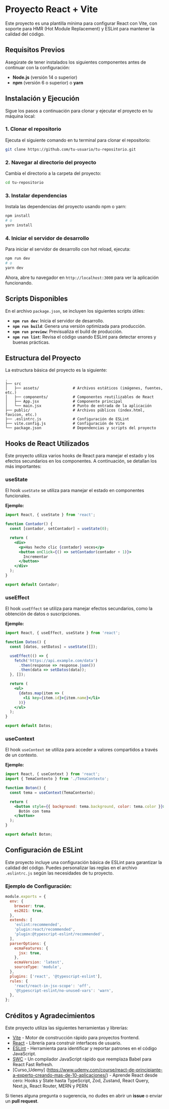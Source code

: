 
# Proyecto React + Vite

Este proyecto es una plantilla mínima para configurar React con Vite, con soporte para HMR (Hot Module Replacement) y ESLint para mantener la calidad del código.

## Requisitos Previos

Asegúrate de tener instalados los siguientes componentes antes de continuar con la configuración:

- **Node.js** (versión 14 o superior)
- **npm** (versión 6 o superior) o **yarn**

## Instalación y Ejecución

Sigue los pasos a continuación para clonar y ejecutar el proyecto en tu máquina local:

### 1. Clonar el repositorio
   Ejecuta el siguiente comando en tu terminal para clonar el repositorio:

   ```bash
   git clone https://github.com/tu-usuario/tu-repositorio.git
   ```

### 2. Navegar al directorio del proyecto
   Cambia el directorio a la carpeta del proyecto:

   ```bash
   cd tu-repositorio
   ```

### 3. Instalar dependencias
   Instala las dependencias del proyecto usando npm o yarn:

   ```bash
   npm install
   # o
   yarn install
   ```

### 4. Iniciar el servidor de desarrollo
   Para iniciar el servidor de desarrollo con hot reload, ejecuta:

   ```bash
   npm run dev
   # o
   yarn dev
   ```

   Ahora, abre tu navegador en `http://localhost:3000` para ver la aplicación funcionando.

## Scripts Disponibles

En el archivo `package.json`, se incluyen los siguientes scripts útiles:

- **`npm run dev`**: Inicia el servidor de desarrollo.
- **`npm run build`**: Genera una versión optimizada para producción.
- **`npm run preview`**: Previsualiza el build de producción.
- **`npm run lint`**: Revisa el código usando ESLint para detectar errores y buenas prácticas.

## Estructura del Proyecto

La estructura básica del proyecto es la siguiente:

```
.
├── src
│   ├── assets/               # Archivos estáticos (imágenes, fuentes, etc.)
│   ├── components/           # Componentes reutilizables de React
│   ├── App.jsx               # Componente principal
│   └── main.jsx              # Punto de entrada de la aplicación
├── public/                   # Archivos públicos (índex.html, favicon, etc.)
├── .eslintrc.js              # Configuración de ESLint
├── vite.config.js            # Configuración de Vite
└── package.json              # Dependencias y scripts del proyecto
```

## Hooks de React Utilizados

Este proyecto utiliza varios hooks de React para manejar el estado y los efectos secundarios en los componentes. A continuación, se detallan los más importantes:

### useState
El hook `useState` se utiliza para manejar el estado en componentes funcionales.

**Ejemplo:**

```jsx
import React, { useState } from 'react';

function Contador() {
  const [contador, setContador] = useState(0);

  return (
    <div>
      <p>Has hecho clic {contador} veces</p>
      <button onClick={() => setContador(contador + 1)}>
        Incrementar
      </button>
    </div>
  );
}

export default Contador;
```

### useEffect
El hook `useEffect` se utiliza para manejar efectos secundarios, como la obtención de datos o suscripciones.

**Ejemplo:**

```jsx
import React, { useEffect, useState } from 'react';

function Datos() {
  const [datos, setDatos] = useState([]);

  useEffect(() => {
    fetch('https://api.example.com/data')
      .then(response => response.json())
      .then(data => setDatos(data));
  }, []);

  return (
    <ul>
      {datos.map(item => (
        <li key={item.id}>{item.name}</li>
      ))}
    </ul>
  );
}

export default Datos;
```

### useContext
El hook `useContext` se utiliza para acceder a valores compartidos a través de un contexto.

**Ejemplo:**

```jsx
import React, { useContext } from 'react';
import { TemaContexto } from './TemaContexto';

function Boton() {
  const tema = useContext(TemaContexto);

  return (
    <button style={{ background: tema.background, color: tema.color }}>
      Botón con tema
    </button>
  );
}

export default Boton;
```

## Configuración de ESLint

Este proyecto incluye una configuración básica de ESLint para garantizar la calidad del código. Puedes personalizar las reglas en el archivo `.eslintrc.js` según las necesidades de tu proyecto.

### Ejemplo de Configuración:

```javascript
module.exports = {
  env: {
    browser: true,
    es2021: true,
  },
  extends: [
    'eslint:recommended',
    'plugin:react/recommended',
    'plugin:@typescript-eslint/recommended',
  ],
  parserOptions: {
    ecmaFeatures: {
      jsx: true,
    },
    ecmaVersion: 'latest',
    sourceType: 'module',
  },
  plugins: ['react', '@typescript-eslint'],
  rules: {
    'react/react-in-jsx-scope': 'off',
    '@typescript-eslint/no-unused-vars': 'warn',
  },
};
```

## Créditos y Agradecimientos

Este proyecto utiliza las siguientes herramientas y librerías:

- [Vite](https://vitejs.dev/) - Motor de construcción rápido para proyectos frontend.
- [React](https://reactjs.org/) - Librería para construir interfaces de usuario.
- [ESLint](https://eslint.org/) - Herramienta para identificar y reportar patrones en el código JavaScript.
- [SWC](https://swc.rs/) - Un compilador JavaScript rápido que reemplaza Babel para React Fast Refresh.
- [Curso_Udemy] (https://www.udemy.com/course/react-de-principiante-a-experto-creando-mas-de-10-aplicaciones/) - Aprende React desde cero: Hooks y State hasta TypeScript, Zod, Zustand, React Query, Next.js, React Router, MERN y PERN

Si tienes alguna pregunta o sugerencia, no dudes en abrir un **issue** o enviar un **pull request**.
